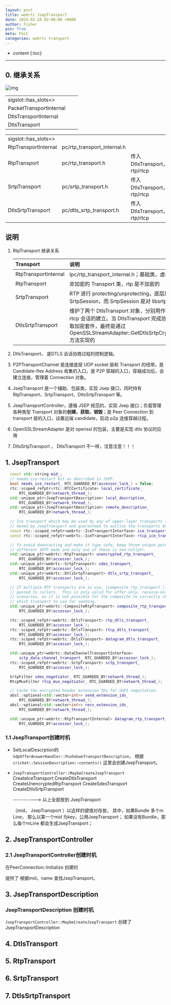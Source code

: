 ```yaml
---
layout: post
title: webrtc JsepTransport
date: 2024-02-28 02:00:00 +0800
author: Fisher
pin: True
meta: Post
categories: webrtc transport
---
```



* content
{:toc}

---

## 0. 继承关系

![img](https://even3yu.github.io/images/set-local-description.assets/transport.jpg)

|                         |      |      |
| ----------------------- | ---- | ---- |
| sigslot::has_slots<>    |      |      |
| PacketTransportInternal |      |      |
| DtlsTransportInternal   |      |      |
| DtlsTransport           |      |      |



|                      |                             |                             |
| -------------------- | --------------------------- | --------------------------- |
| sigslot::has_slots<> |                             |                             |
| RtpTransportInternal | pc/rtp_transport_internal.h |                             |
| RtpTransport         | pc/rtp_transport.h          | 传入DtlsTransport，rtp/rtcp |
| SrtpTransport        | pc/srtp_transport.h         | 传入DtlsTransport，rtp/rtcp |
| DtlsSrtpTransport    | pc/dtls_srtp_transport.h    | 传入DtlsTransport，rtp/rtcp |



## 说明

1. RtpTransport 继承关系

   | Transport            | 说明                                                         |
   | :------------------- | :----------------------------------------------------------- |
   | RtpTransportInternal | lpc/rtp_transport_internal.h；基础类，虚基类；               |
   | RtpTransport         | 非加密的 Transport 类，rtp 是不加密的                        |
   | SrtpTransport        | RTP 进行 protecting/unprotecting，底层用的是 SrtpSession，而 SrtpSession 是对 libsrtp 的封装 |
   | DtlsSrtpTransport    | 维护了两个 DtlsTransport 对象，分别用作 rtp 和 rtcp 会话的建立。当 DtlsTransport 完成协商后，获取加密套件，最终是通过 OpenSSLStreamAdapter::GetDtlsSrtpCryptoSuite 方法实现的 |

2. DtlsTransport， 是DTLS 会话协商过程的控制逻辑。

3. P2PTransportChannel 是连接底层 UDP socket 层和 Transport 的纽带。是 Candidate-flex Address 收集的入口，是 P2P 穿越的入口，穿越成功后，会建立连接，管理着 Connection 对象。

4. JsepTransport 是一个辅助、包装类，实现 Jsep 接口，同时持有 RtpTransport、SrtpTransport、DtlsSrtpTransport 等。

5. JsepTransportController，遵循 JSEP 规范的，实现 Jsep 接口；负载管理各种类型 Transport 对象的**创建、获取、销毁**；是 Peer Connection 到 transport 层的入口，设置远端 candidate，启动 p2p 连接穿越过程。

6. OpenSSLStreamAdapter 是对 openssl 的包装，主要是实现 dtls 协议的应用

7. DtlsSrtpTransport ， DtlsTransport 不一样，注意注意！！！



## 1. JsepTransport

```cpp
  const std::string mid_;
  // needs-ice-restart bit as described in JSEP.
  bool needs_ice_restart_ RTC_GUARDED_BY(accessor_lock_) = false;
  rtc::scoped_refptr<rtc::RTCCertificate> local_certificate_
      RTC_GUARDED_BY(network_thread_);
  std::unique_ptr<JsepTransportDescription> local_description_
      RTC_GUARDED_BY(network_thread_);
  std::unique_ptr<JsepTransportDescription> remote_description_
      RTC_GUARDED_BY(network_thread_);

  // Ice transport which may be used by any of upper-layer transports (below).
  // Owned by JsepTransport and guaranteed to outlive the transports below.
  const rtc::scoped_refptr<webrtc::IceTransportInterface> ice_transport_;
  const rtc::scoped_refptr<webrtc::IceTransportInterface> rtcp_ice_transport_;

  // To avoid downcasting and make it type safe, keep three unique pointers for
  // different SRTP mode and only one of these is non-nullptr.
  std::unique_ptr<webrtc::RtpTransport> unencrypted_rtp_transport_
      RTC_GUARDED_BY(accessor_lock_);
  std::unique_ptr<webrtc::SrtpTransport> sdes_transport_
      RTC_GUARDED_BY(accessor_lock_);
  std::unique_ptr<webrtc::DtlsSrtpTransport> dtls_srtp_transport_
      RTC_GUARDED_BY(accessor_lock_);

  // If multiple RTP transports are in use, |composite_rtp_transport_| will be
  // passed to callers.  This is only valid for offer-only, receive-only
  // scenarios, as it is not possible for the composite to correctly choose
  // which transport to use for sending.
  std::unique_ptr<webrtc::CompositeRtpTransport> composite_rtp_transport_
      RTC_GUARDED_BY(accessor_lock_);

  rtc::scoped_refptr<webrtc::DtlsTransport> rtp_dtls_transport_
      RTC_GUARDED_BY(accessor_lock_);
  rtc::scoped_refptr<webrtc::DtlsTransport> rtcp_dtls_transport_
      RTC_GUARDED_BY(accessor_lock_);
  rtc::scoped_refptr<webrtc::DtlsTransport> datagram_dtls_transport_
      RTC_GUARDED_BY(accessor_lock_);

  std::unique_ptr<webrtc::DataChannelTransportInterface>
      sctp_data_channel_transport_ RTC_GUARDED_BY(accessor_lock_);
  rtc::scoped_refptr<webrtc::SctpTransport> sctp_transport_
      RTC_GUARDED_BY(accessor_lock_);

  SrtpFilter sdes_negotiator_ RTC_GUARDED_BY(network_thread_);
  RtcpMuxFilter rtcp_mux_negotiator_ RTC_GUARDED_BY(network_thread_);

  // Cache the encrypted header extension IDs for SDES negoitation.
  absl::optional<std::vector<int>> send_extension_ids_
      RTC_GUARDED_BY(network_thread_);
  absl::optional<std::vector<int>> recv_extension_ids_
      RTC_GUARDED_BY(network_thread_);

  std::unique_ptr<webrtc::RtpTransportInternal> datagram_rtp_transport_
      RTC_GUARDED_BY(accessor_lock_);
```



### 1.1 JsepTransport创建时机

- SetLocalDescrption的 `SdpOfferAnswerHandler::PushdownTransportDescription`， 
  根据`cricket::SessionDescription::contents()`  这里会创建JsepTransport。

- `JsepTransportController::MaybeCreateJsepTransport`
  CreateIceTransport
  CreateDtlsTransport
  CreateUnencryptedRtpTransport
  CreateSdesTransport
  CreateDtlsSrtpTransport

  ----------->  以上全部放到 JsepTransport

  （mid， JsepTransport ）以这样的键值对存放，
  其中，如果Bundle 多个m Line， 那么以第一个mid 为key，公用JsepTransport；
  如果没有Bundle，那么每个mLine 都会生成JsepTransport；





## 2. JsepTransportController





### 2.1 JsepTransportController创建时机

在PeerConnection::Initialize 创建的

提供了 根据mid，name 查找JsepTransport。



## 3. JsepTransportDescription



### JsepTransportDescription 创建时机

`JsepTransportController::MaybeCreateJsepTransport` 创建了 JsepTransportDescription



## 4. DtlsTransport

## 5. RtpTransport

## 6. SrtpTransport

## 7. DtlsSrtpTransport


